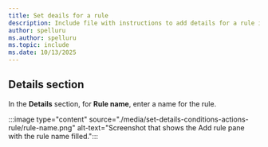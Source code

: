 ```yaml
---
title: Set deails for a rule
description: Include file with instructions to add details for a rule in a Fabric activator. 
author: spelluru
ms.author: spelluru
ms.topic: include
ms.date: 10/13/2025
---
```


## Details section

In the **Details** section, for **Rule name**, enter a name for the rule. 

:::image type="content" source="./media/set-details-conditions-actions-rule/rule-name.png" alt-text="Screenshot that shows the Add rule pane with the rule name filled.":::

